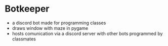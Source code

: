 # Botkeeper

- a discord bot made for programming classes
- draws window with maze in pygame
- hosts comunication via a discord server with other bots programmed by classmates

